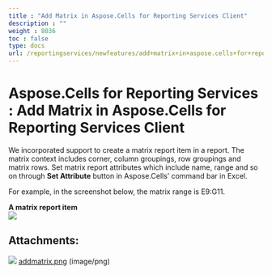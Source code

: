 ```yaml
---
title : "Add Matrix in Aspose.Cells for Reporting Services Client" 
description : "" 
weight : 8036 
toc : false
type: docs
url: /reportingservices/newfeatures/add+matrix+in+aspose.cells+for+reporting+services+client/
---
```


# Aspose.Cells for Reporting Services : Add Matrix in Aspose.Cells for Reporting Services Client


We incorporated support to create a matrix report item in a report. The matrix context includes corner, column groupings, row groupings and matrix rows. Set matrix report attributes which include name, range and so on through **Set Attribute** button in Aspose.Cells’ command bar in Excel.

For example, in the screenshot below, the matrix range is E9:G11.

**A matrix report item**  
![](https://docs2.aspose.com/cells/reportingservices/attachments/6094928/6193417.png)

## Attachments:

![](https://docs2.aspose.com/cells/reportingservices/images/icons/bullet_blue.gif) [addmatrix.png](https://docs2.aspose.com/cells/reportingservices/attachments/6094928/6193417.png) (image/png)  

